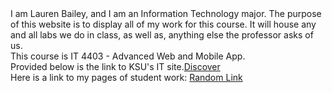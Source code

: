 <html>
<head>
	<title>IT 4403 Student Website</title>
	<link rel="stylesheet" href="style.css">
</head>
<body>
	<p1>I am Lauren Bailey, and I am an Information Technology major. The purpose of this website is to display all of my work for this course. It will house any and all labs we do in class, as well as, anything else the professor asks of us.</p1><br>
	<p2>This course is IT 4403 - Advanced Web and Mobile App.</p2><br>
	<p3>Provided below is the link to KSU's IT site.<a href="https://ccse.kennesaw.edu/it/" class="link">Discover</a></p3><br>
	<p4>Here is a link to my pages of student work: <a href="https://www.drupal.org/files/KSU%20Mountain%20Logo.png" class="link">Random Link</a></p4>
</body>
</html>

